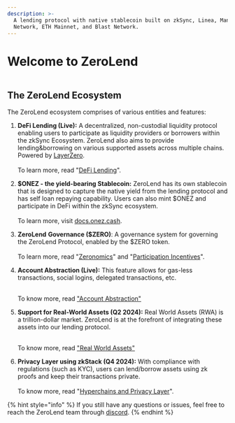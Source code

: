 ```yaml
---
description: >-
  A lending protocol with native stablecoin built on zkSync, Linea, Manta
  Network, ETH Mainnet, and Blast Network.
---
```


# Welcome to ZeroLend

<figure><img src=".gitbook/assets/Frame 10.png" alt=""><figcaption></figcaption></figure>

## The ZeroLend Ecosystem

The ZeroLend ecosystem comprises of various entities and features:

1. **DeFi Lending (Live):** A decentralized, non-custodial liquidity protocol enabling users to participate as liquidity providers or borrowers within the zkSync Ecosystem. ZeroLend also aims to provide lending\&borrowing on various supported assets across multiple chains. Powered by [LayerZero](https://layerzero.network/). \
   \
   To learn more, read "[DeFi Lending](overview/decentralised-lending/)".&#x20;
2. **$ONEZ - the yield-bearing Stablecoin:** ZeroLend has its own stablecoin that is designed to capture the native yield from the lending protocol and has self loan repaying capability. Users can also mint $ONEZ and participate in DeFi within the zkSync ecosystem. \
   \
   To learn more, visit [docs.onez.cash](https://docs.onez.cash/).
3. **ZeroLend** **Governance ($ZERO)**: A governance system for governing the ZeroLend Protocol, enabled by the $ZERO token. \
   \
   To learn more, read "[Zeronomics](broken-reference)" and "[Participation Incentives](zeronomics/airdrop-incentives/)".
4.  **Account Abstraction (Live):** This feature allows for gas-less transactions, social logins, delegated transactions, etc.

    \
    To know more, read ["Account Abstraction"](notion://www.notion.so/features/account-abstraction)
5.  **Support for Real-World Assets (Q2 2024):** Real World Assets (RWA) is a trillion-dollar market. ZeroLend is at the forefront of integrating these assets into our lending protocol.

    \
    To know more, read ["Real World Assets"](notion://www.notion.so/features/rwa-lending)
6. **Privacy Layer using zkStack (Q4 2024):** With compliance with regulations (such as KYC), users can lend/borrow assets using zk proofs and keep their transactions private. \
   \
   To know more, read "[Hyperchains and Privacy Layer](overview/hyperchains-and-privacy-layer.md)".



{% hint style="info" %}
If you still have any questions or issues, feel free to reach the ZeroLend team through [discord](https://discord.gg/zerolend).
{% endhint %}
